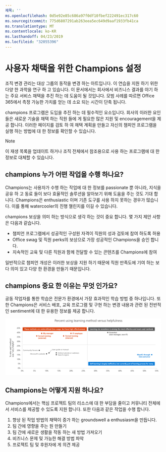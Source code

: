 ```yaml
---
제목: ''
ms.openlocfilehash: 0d5e92e85c686a97f0df10fbef222491ec317c60
ms.sourcegitcommit: 775d6807291ab263eea5ec649d9aaf1933fb41ca
ms.translationtype: MT
ms.contentlocale: ko-KR
ms.lasthandoff: 04/23/2019
ms.locfileid: "32055396"
---
```

# <a name="establish-champions-for-user-adoption"></a>사용자 채택을 위한 Champions 설정 

조직 변경 관리는 대상 그룹의 동작을 변경 하는 아트입니다. 이 연습을 지원 하기 위한 다양 한 과학을 연구 하 고 있습니다. 이 문서에서는 회사에서 비즈니스 결과를 야기 하는 주요 서비스 채택을 추진 하는 데 도움이 될 것입니다.  모범 사례를 따르면 Office 365에서 측정 가능한 가치를 얻는 데 소요 되는 시간이 단축 됩니다.  

champions 프로그램은 도입을 추진 하는 데 필수적인 요소입니다. 회사의 이러한 요인 들은 새로운 기술을 채택 하는 직원 들에 게 필요한 많은 지원 및 encouragement을 제공 합니다. 이러한 페이지를 검토 하 여 채택 계획을 만들고 자신의 챔피언 프로그램을 실행 하는 방법에 대 한 정보를 확인할 수 있습니다. 

> [!NOTE]
> 이 재생 목록을 업데이트 하거나 조직 전체에서 참조용으로 사용 하는 프로그램에 대 한 정보로 대체할 수 있습니다.

## <a name="who-are-champions-and-what-makes-them-tick"></a>champions 누가 어떤 작업을 수행 하나요?

Champions는 사용자가 수행 하는 작업에 대 한 정보를 passionate 뿐 아니라, 지식을 공유 하 고 동료 들이 보다 효율적인 솔루션을 알아보기 위해 도움을 주는 것도 기대 합니다. Champions은 enthusiastic 이며 기존 도구를 사용 하지 못하는 경우가 많습니다. 이를 통해 watercooler의 진행 챌린지를 이길 수 있습니다.  

champions 보상을 의미 하는 방식으로 생각 하는 것이 중요 합니다. 몇 가지 제안 사항은 다음과 같습니다.

- 챔피언 프로그램에서 성공적인 구성원 자격이 직원의 성과 검토에 참여 하도록 허용
- Office swag 및 직원 perks의 보상으로 가장 성공적인 Champions을 승인 합니다.  
- 지속적인 교육 및 다른 직원과 함께 전달할 수 있는 콘텐츠를 Champions에 참여 

일반적으로 챔피언 개성은 이러한 보상을 지원 하기 때문에 직원 만족도에 기여 하는 보다 의미 있고 다양 한 환경을 만들기 때문입니다. 

## <a name="why-are-champions-important"></a>champions 중요 한 이유는 무엇 인가요? 

공동 작업자를 통한 학습은 전문가 환경에서 가장 효과적인 학습 방법 중 하나입니다. 또한 Champions은 서비스 배포, 교육 프로그램 및 구현 하는 변경 내용과 관련 된 전반적인 sentiment에 대 한 유용한 정보를 제공 합니다.  

![학습 방법 및 helpfulness 사용 비율](media/champstats.png)

## <a name="how-will-champions-support-you"></a>Champions는 어떻게 지원 하나요?

Champions에서는 핵심 프로젝트 팀의 리소스에 대 한 부담을 줄이고 커뮤니티 전체에서 서비스를 제공할 수 있도록 지원 합니다. 또한 다음과 같은 작업을 수행 합니다.

1. 향상 된 작업 방법의 채택이 증가 하는 groundswell a enthusiasm을 만듭니다.
1. 팀 간에 영향을 주는 원 만들기
1. 팀 간에 새로운 생활을 작동 하는 새 방법 가져오기
1. 비즈니스 문제 및 가능한 해결 방법 파악
1. 프로젝트 팀 및 후원자에 게 의견 제공
